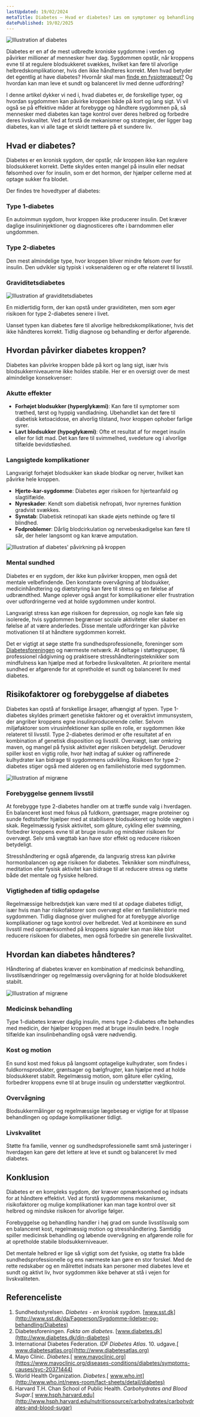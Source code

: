 ```yaml
---
lastUpdated: 19/02/2024
metaTitle: Diabetes – Hvad er diabetes? Læs om symptomer og behandling
datePublished: 19/02/2025
---
```


![Illustration af diabetes](/images/articles/diabetes_intro.webp)

Diabetes er en af de mest udbredte kroniske sygdomme i verden og påvirker millioner af mennesker hver dag. Sygdommen opstår, når kroppens evne til at regulere blodsukkeret svækkes, hvilket kan føre til alvorlige helbredskomplikationer, hvis den ikke håndteres korrekt. Men hvad betyder det egentlig at have diabetes? Hvornår skal man [finde en fysioterapeut?](https://www.fysfinder.dk/) Og hvordan kan man leve et sundt og balanceret liv med denne udfordring?

I denne artikel dykker vi ned i, hvad diabetes er, de forskellige typer, og hvordan sygdommen kan påvirke kroppen både på kort og lang sigt. Vi vil også se på effektive måder at forebygge og håndtere sygdommen på, så mennesker med diabetes kan tage kontrol over deres helbred og forbedre deres livskvalitet. Ved at forstå de mekanismer og strategier, der ligger bag diabetes, kan vi alle tage et skridt tættere på et sundere liv.

## Hvad er diabetes?

Diabetes er en kronisk sygdom, der opstår, når kroppen ikke kan regulere blodsukkeret korrekt. Dette skyldes enten mangel på insulin eller nedsat følsomhed over for insulin, som er det hormon, der hjælper cellerne med at optage sukker fra blodet.

Der findes tre hovedtyper af diabetes:

### Type 1-diabetes

En autoimmun sygdom, hvor kroppen ikke producerer insulin. Det kræver daglige insulininjektioner og diagnosticeres ofte i barndommen eller ungdommen.

### Type 2-diabetes

Den mest almindelige type, hvor kroppen bliver mindre følsom over for insulin. Den udvikler sig typisk i voksenalderen og er ofte relateret til livsstil.

### Graviditetsdiabetes

![Illustration af graviditetsdiabetes](/images/articles/diabetes_gravid.webp)

En midlertidig form, der kan opstå under graviditeten, men som øger risikoen for type 2-diabetes senere i livet.

Uanset typen kan diabetes føre til alvorlige helbredskomplikationer, hvis det ikke håndteres korrekt. Tidlig diagnose og behandling er derfor afgørende.

## Hvordan påvirker diabetes kroppen?

Diabetes kan påvirke kroppen både på kort og lang sigt, især hvis blodsukkerniveauerne ikke holdes stabile. Her er en oversigt over de mest almindelige konsekvenser:

### Akutte effekter

- **Forhøjet blodsukker (hyperglykæmi)**: Kan føre til symptomer som træthed, tørst og hyppig vandladning. Ubehandlet kan det føre til diabetisk ketoacidose, en alvorlig tilstand, hvor kroppen ophober farlige syrer.
- **Lavt blodsukker (hypoglykæmi)**: Ofte et resultat af for meget insulin eller for lidt mad. Det kan føre til svimmelhed, svedeture og i alvorlige tilfælde bevidstløshed.

### Langsigtede komplikationer

Langvarigt forhøjet blodsukker kan skade blodkar og nerver, hvilket kan påvirke hele kroppen.

- **Hjerte-kar-sygdomme**: Diabetes øger risikoen for hjerteanfald og slagtilfælde.
- **Nyreskader**: Kendt som diabetisk nefropati, hvor nyrernes funktion gradvist svækkes.
- **Synstab**: Diabetisk retinopati kan skade øjets nethinde og føre til blindhed.
- **Fodproblemer**: Dårlig blodcirkulation og nervebeskadigelse kan føre til sår, der heler langsomt og kan kræve amputation.

![Illustration af diabetes' påvirkning på kroppen](/images/articles/diabetes_paavirkning.png)

### Mental sundhed

Diabetes er en sygdom, der ikke kun påvirker kroppen, men også det mentale velbefindende. Den konstante overvågning af blodsukker, medicinhåndtering og diætstyring kan føre til stress og en følelse af udbrændthed. Mange oplever også angst for komplikationer eller frustration over udfordringerne ved at holde sygdommen under kontrol.

Langvarigt stress kan øge risikoen for depression, og nogle kan føle sig isolerede, hvis sygdommen begrænser sociale aktiviteter eller skaber en følelse af at være anderledes. Disse mentale udfordringer kan påvirke motivationen til at håndtere sygdommen korrekt.

Det er vigtigt at søge støtte fra sundhedsprofessionelle, foreninger som [Diabetesforeningen](https://diabetes.dk/) og nærmeste netværk. At deltage i støttegrupper, få professionel rådgivning og praktisere stresshåndteringsteknikker som mindfulness kan hjælpe med at forbedre livskvaliteten. At prioritere mental sundhed er afgørende for at opretholde et sundt og balanceret liv med diabetes.

## Risikofaktorer og forebyggelse af diabetes

Diabetes kan opstå af forskellige årsager, afhængigt af typen. Type 1-diabetes skyldes primært genetiske faktorer og et overaktivt immunsystem, der angriber kroppens egne insulinproducerende celler. Selvom miljøfaktorer som virusinfektioner kan spille en rolle, er sygdommen ikke relateret til livsstil. Type 2-diabetes derimod er ofte resultatet af en kombination af genetisk disposition og livsstil. Overvægt, især omkring maven, og mangel på fysisk aktivitet øger risikoen betydeligt. Derudover spiller kost en vigtig rolle, hvor højt indtag af sukker og raffinerede kulhydrater kan bidrage til sygdommens udvikling. Risikoen for type 2-diabetes stiger også med alderen og en familiehistorie med sygdommen.

![Illustration af migræne](/images/articles/diabetes_forebyggelse.webp)

### Forebyggelse gennem livsstil

At forebygge type 2-diabetes handler om at træffe sunde valg i hverdagen. En balanceret kost med fokus på fuldkorn, grøntsager, magre proteiner og sunde fedtstoffer hjælper med at stabilisere blodsukkeret og holde vægten i skak. Regelmæssig fysisk aktivitet, som gåture, cykling eller svømning, forbedrer kroppens evne til at bruge insulin og mindsker risikoen for overvægt. Selv små vægttab kan have stor effekt og reducere risikoen betydeligt.

Stresshåndtering er også afgørende, da langvarig stress kan påvirke hormonbalancen og øge risikoen for diabetes. Teknikker som mindfulness, meditation eller fysisk aktivitet kan bidrage til at reducere stress og støtte både det mentale og fysiske helbred.

### Vigtigheden af tidlig opdagelse

Regelmæssige helbredstjek kan være med til at opdage diabetes tidligt, især hvis man har risikofaktorer som overvægt eller en familiehistorie med sygdommen. Tidlig diagnose giver mulighed for at forebygge alvorlige komplikationer og tage kontrol over helbredet. Ved at kombinere en sund livsstil med opmærksomhed på kroppens signaler kan man ikke blot reducere risikoen for diabetes, men også forbedre sin generelle livskvalitet.

## Hvordan kan diabetes håndteres?

Håndtering af diabetes kræver en kombination af medicinsk behandling, livsstilsændringer og regelmæssig overvågning for at holde blodsukkeret stabilt.

![Illustration af migræne](/images/articles/diabetes_haandtering.png)

### Medicinsk behandling

Type 1-diabetes kræver daglig insulin, mens type 2-diabetes ofte behandles med medicin, der hjælper kroppen med at bruge insulin bedre. I nogle tilfælde kan insulinbehandling også være nødvendig.

### Kost og motion

En sund kost med fokus på langsomt optagelige kulhydrater, som findes i fuldkornsprodukter, grøntsager og bælgfrugter, kan hjælpe med at holde blodsukkeret stabilt. Regelmæssig motion, som gåture eller cykling, forbedrer kroppens evne til at bruge insulin og understøtter vægtkontrol.

### Overvågning

Blodsukkermålinger og regelmæssige lægebesøg er vigtige for at tilpasse behandlingen og opdage komplikationer tidligt.

### Livskvalitet

Støtte fra familie, venner og sundhedsprofessionelle samt små justeringer i hverdagen kan gøre det lettere at leve et sundt og balanceret liv med diabetes.

## Konklusion

Diabetes er en kompleks sygdom, der kræver opmærksomhed og indsats for at håndtere effektivt. Ved at forstå sygdommens mekanismer, risikofaktorer og mulige komplikationer kan man tage kontrol over sit helbred og mindske risikoen for alvorlige følger.

Forebyggelse og behandling handler i høj grad om sunde livsstilsvalg som en balanceret kost, regelmæssig motion og stresshåndtering. Samtidig spiller medicinsk behandling og løbende overvågning en afgørende rolle for at opretholde stabile blodsukkerniveauer.

Det mentale helbred er lige så vigtigt som det fysiske, og støtte fra både sundhedsprofessionelle og ens nærmeste kan gøre en stor forskel. Med de rette redskaber og en målrettet indsats kan personer med diabetes leve et sundt og aktivt liv, hvor sygdommen ikke behøver at stå i vejen for livskvaliteten.

## Referenceliste

1. Sundhedsstyrelsen. _Diabetes - en kronisk sygdom_. [www.sst.dk](http://www.sst.dk/da/Fagperson/Sygdomme-lidelser-og-behandling/Diabetes)
2. Diabetesforeningen. _Fakta om diabetes_. [www.diabetes.dk](http://www.diabetes.dk/din-diabetes)
3. International Diabetes Federation. _IDF Diabetes Atlas_. 10. udgave.[ www.diabetesatlas.org](http://www.diabetesatlas.org)
4. Mayo Clinic. _Diabetes_.[ www.mayoclinic.org](https://www.mayoclinic.org/diseases-conditions/diabetes/symptoms-causes/syc-20371444)
5. World Health Organization. _Diabetes_.[ www.who.int](http://www.who.int/news-room/fact-sheets/detail/diabetes)
6. Harvard T.H. Chan School of Public Health. _Carbohydrates and Blood Sugar_.[ www.hsph.harvard.edu](http://www.hsph.harvard.edu/nutritionsource/carbohydrates/carbohydrates-and-blood-sugar)
